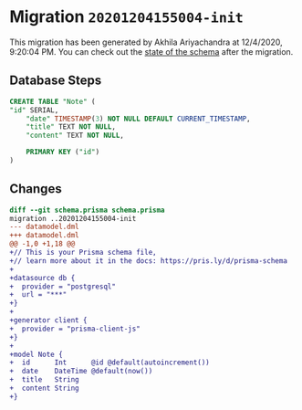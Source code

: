 # Migration `20201204155004-init`

This migration has been generated by Akhila Ariyachandra at 12/4/2020, 9:20:04 PM.
You can check out the [state of the schema](./schema.prisma) after the migration.

## Database Steps

```sql
CREATE TABLE "Note" (
"id" SERIAL,
    "date" TIMESTAMP(3) NOT NULL DEFAULT CURRENT_TIMESTAMP,
    "title" TEXT NOT NULL,
    "content" TEXT NOT NULL,

    PRIMARY KEY ("id")
)
```

## Changes

```diff
diff --git schema.prisma schema.prisma
migration ..20201204155004-init
--- datamodel.dml
+++ datamodel.dml
@@ -1,0 +1,18 @@
+// This is your Prisma schema file,
+// learn more about it in the docs: https://pris.ly/d/prisma-schema
+
+datasource db {
+  provider = "postgresql"
+  url = "***"
+}
+
+generator client {
+  provider = "prisma-client-js"
+}
+
+model Note {
+  id      Int      @id @default(autoincrement())
+  date    DateTime @default(now())
+  title   String
+  content String
+}
```


